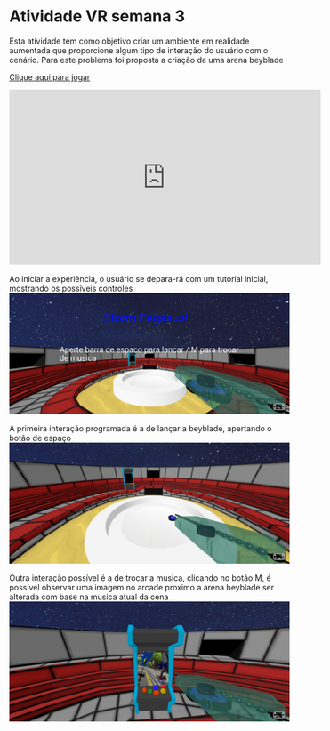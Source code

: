 # Atividade VR semana 3
Esta atividade tem como objetivo criar um ambiente em realidade aumentada que proporcione algum tipo de interação do usuário com o cenário. Para este problema foi proposta a criação de uma arena beyblade


<a href="https://imoutofbounds.github.io/augmented-reality-and-VR-experiments/aFrame/">Clique aqui para jogar</a>

<iframe width="560" height="315" src="https://www.youtube.com/embed/tTGEtF3KW78?si=bqWNKBH7pfnaCWO0" title="YouTube video player" frameborder="0" allow="accelerometer; autoplay; clipboard-write; encrypted-media; gyroscope; picture-in-picture; web-share" referrerpolicy="strict-origin-when-cross-origin" allowfullscreen></iframe>

Ao iniciar a experiência, o usuário se depara-rá com um tutorial inicial, mostrando os possíveis controles
<img src="./img/start.png">

A primeira interação programada é a de lançar a beyblade, apertando o botão de espaço
<img src="./img/play.png">

Outra interação possível é a de trocar a musica, clicando no botão M, é possível observar uma imagem no arcade proximo a arena beyblade ser
alterada com base na musica atual da cena 
<img src="./img/song.png">